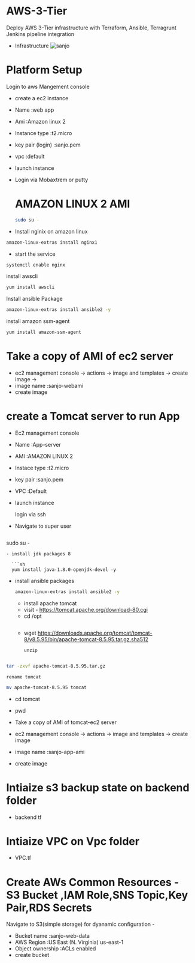 # AWS-3-Tier
Deploy AWS 3-Tier infrastructure with Terraform, Ansible, Terragrunt Jenkins pipeline integration

- Infrastructure
![sanjo](https://github.com/Sanjo-varghese/AWS-3-Tier/assets/116708794/1a6813cb-54a0-48fd-9895-1e5f1dc213f0)

# Platform Setup
  Login to aws Mangement console
  - create a ec2 instance
  - Name :web app
  - Ami :Amazon linux 2
  - Instance type :t2.micro
  - key pair (login) :sanjo.pem
  - vpc :default
  - launch instance
- Login via Mobaxtrem or putty

  # AMAZON LINUX 2 AMI
  
  ```sh
  sudo su -
  ```
  
 - Install nginix on amazon linux
  
  ```sh
  amazon-linux-extras install nginx1
  ```
  
  - start the service
  
  ```sh
  systemctl enable nginx
  ```
  
install awscli
  
  ```sh
  yum install awscli
  ```
Install ansible Package
  
  ```sh
  amazon-linux-extras install ansible2 -y
  ```
  
install amazon ssm-agent
  
  ```sh
  yum install amazon-ssm-agent
  ```
  
  # Take a copy of AMI of ec2 server
   - ec2 management console -> actions -> image and templates -> create image -> 
   - image name :sanjo-webami
   - create image
     
   # create a Tomcat server to run App
  - Ec2 management console
  - Name :App-server
  - AMI :AMAZON LINUX 2
  - Instace type :t2.micro
  - key pair :sanjo.pem
  - VPC :Default
  - launch instance

     login via ssh
 - Navigate to super user
   
   ```sh
sudo su -
```
- install jdk packages 8

  ```sh
  yum install java-1.8.0-openjdk-devel -y
  ```
  
  - install ansible packages
    ```sh
    amazon-linux-extras install ansible2 -y
    ```
    - install apache tomcat
    - visit - https://tomcat.apache.org/download-80.cgi
    - cd /opt
      ```sh
    - wget https://downloads.apache.org/tomcat/tomcat-8/v8.5.95/bin/apache-tomcat-8.5.95.tar.gz.sha512
      ```
      unzip 
   
  ```sh
  tar -zxvf apache-tomcat-8.5.95.tar.gz
  ```

    rename tomcat
  ```sh
  mv apache-tomcat-8.5.95 tomcat
  ```
  
  - cd tomcat

  - pwd
  - 
    Take a copy of AMI of tomcat-ec2 server
   - ec2 management console -> actions -> image and templates -> create image 
   - image name :sanjo-app-ami
   - create image
 
   # Intiaize s3 backup state on backend folder
   - backend tf
  # Intiaize VPC on Vpc folder
   - VPC.tf

# Create AWs Common Resources - S3 Bucket ,IAM Role,SNS Topic,Key Pair,RDS Secrets

 Navigate to S3(simple storage) for dyanamic configuration -
- Bucket name :sanjo-web-data
- AWS Region  :US East (N. Virginia) us-east-1
-  Object ownership :ACLs enabled
-  create bucket
  
  
  
     
